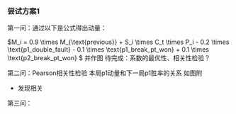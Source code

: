 ### 尝试方案1
第一问：通过以下是公式得出动量：

 $M_i = 0.9 \times M_{\text{previous}} + S_i \times C_t \times P_i - 0.2 \times \text{p1\_double\_fault} - 0.1 \times \text{p1\_break\_pt\_won} + 0.1 \times \text{p2\_break\_pt\_won} $
并作图
待完成：系数的最优性、相关性检验？

第二问：Pearson相关性检验 本局p1动量和下一局p1胜率的关系 如图附

- 发现相关

第三问：